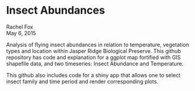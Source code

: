 # Insect Abundances
Rachel Fox  
May 6, 2015  


Analysis of flying insect abundances in relation to temperature, vegetation types and location within Jasper Ridge Biological Preserve. This github repository has code and explanation for a ggplot map fortified with GIS shapefile data, and two timeseries: Insect Abundance and Temperature.

This github also includes code for a shiny app that allows one to select insect family and time period and render corresponding plots.

